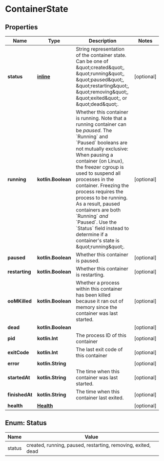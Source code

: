 
# ContainerState

## Properties
| Name | Type | Description | Notes |
| ------------ | ------------- | ------------- | ------------- |
| **status** | [**inline**](#Status) | String representation of the container state. Can be one of \&quot;created\&quot;, \&quot;running\&quot;, \&quot;paused\&quot;, \&quot;restarting\&quot;, \&quot;removing\&quot;, \&quot;exited\&quot;, or \&quot;dead\&quot;.  |  [optional] |
| **running** | **kotlin.Boolean** | Whether this container is running.  Note that a running container can be _paused_. The &#x60;Running&#x60; and &#x60;Paused&#x60; booleans are not mutually exclusive:  When pausing a container (on Linux), the freezer cgroup is used to suspend all processes in the container. Freezing the process requires the process to be running. As a result, paused containers are both &#x60;Running&#x60; _and_ &#x60;Paused&#x60;.  Use the &#x60;Status&#x60; field instead to determine if a container&#39;s state is \&quot;running\&quot;.  |  [optional] |
| **paused** | **kotlin.Boolean** | Whether this container is paused. |  [optional] |
| **restarting** | **kotlin.Boolean** | Whether this container is restarting. |  [optional] |
| **ooMKilled** | **kotlin.Boolean** | Whether a process within this container has been killed because it ran out of memory since the container was last started.  |  [optional] |
| **dead** | **kotlin.Boolean** |  |  [optional] |
| **pid** | **kotlin.Int** | The process ID of this container |  [optional] |
| **exitCode** | **kotlin.Int** | The last exit code of this container |  [optional] |
| **error** | **kotlin.String** |  |  [optional] |
| **startedAt** | **kotlin.String** | The time when this container was last started. |  [optional] |
| **finishedAt** | **kotlin.String** | The time when this container last exited. |  [optional] |
| **health** | [**Health**](Health.md) |  |  [optional] |


<a id="Status"></a>
## Enum: Status
| Name | Value |
| ---- | ----- |
| status | created, running, paused, restarting, removing, exited, dead |



